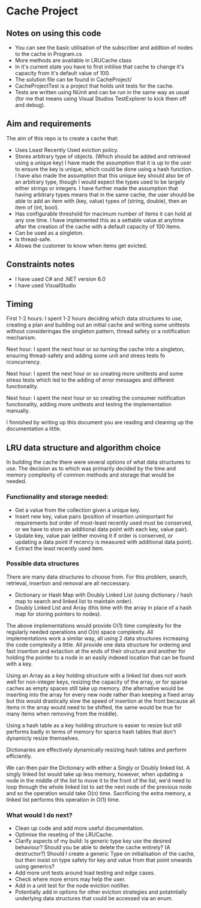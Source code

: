 # Cache Project

## Notes on using this code
- You can see the basic utilisation of the subscriber and addtion of nodes to the cache in Program.cs
- More methods are available in LRUCache class
- In it's current state you have to first initilise that cache to change it's capacity from it's default value of
    100.
- The solution file can be found in CacheProject/
- CacheProjectTest is a project that holds unit tests for the cache.
- Tests are written using NUnit and can be run in the same way as usual (for me that means using Visual Studios
    TestExplorer to kick them off and debug).

## Aim and requirements
The aim of this repo is to create a cache that:
- Uses Least Recently Used eviction policy.
- Stores arbitrary type of objects. (Which should be added and retrieved using a unique key)
    I have made the assumption that it is up to the user to ensure the key is unique, which could be done using a        hash function.
    I have also made the assumption that this unique key should also be of an arbitrary type, though I would
      expect the types used to be largely either strings or integers.
    I have further made the assumption that having arbitrary types means that in the same cache, the user should
      be able to add an item with (key, value) types of (string, double), then an item of (int, bool).
- Has configurable threshold for macimum number of items it can hold at any one time.
    I have implemented this as a settable value at anytime after the creation of the cache with a default
      capacity of 100 items.
- Can be used as a singleton.
- Is thread-safe.
- Allows the customer to know when items get evicted.

## Constraints notes
- I have used C# and .NET version 6.0
- I have used VisualStudio

## Timing
First 1-2 hours: I spent 1-2 hours deciding which data structures to use, creating a plan and building out an initial cache and writing some unittests without consideringas the singleton pattern, thread safety or a notification mechanism.

Next hour: I spent the next hour or so turning the cache into a singleton, ensuring thread-safety and adding some unit and stress tests fo rconcurrency.

Next hour: I spent the next hour or so creating more unittests and some stress tests which led to the adding of error messages and different functionality.

Next hour: I spent the next hour or so creating the consumer notification functionality, adding more unittests and testing the implementation manually.

I finnished by writing up this document you are reading and cleaning up the documentation a little.

## LRU data structure and algorithm choice
In building the cache there were several options of what data structures to use.
The decision as to which was primarily decided by the time and memory complexity of common methods and storage that would be needed.

### Functionality and storage needed:
- Get a value from the collection given a unique key.
- Insert new key, value pairs (position of insertion unimportant for requirements but order of most-least recently used must be conserved, or we have to store an additional data point with each key, value pair).
- Update key, value pair (either moving it if order is conserved, or updating a data point if recency is measured with additional data point).
- Extract the least recently used item.

### Possible data structures
There are many data structures to choose from. For this problem, search, retrieval, insertion and removal are all neccessary.

- Dictionary or Hash Map with Doubly Linked List (using dictionary / hash map to search and linked list to maintain order).
- Doubly Linked List and Array (this time with the array in place of a hash map for storing pointers to nodes).

The above implementations would provide O(1) time complexity for the regularly needed operations and O(n) space complexity.
All implementations work a similar way, all using 2 data structures increasing the code complexity a little.
All provide one data structure for ordering and fast insertion and extaction at the ends of their structure and another for holding the pointer to a node in an easily indexed location that can be found with a key.

Using an Array as a key holding structure with a linked list does not work well for non-integer keys, resizing the capacity of the array, or for sparse caches as empty spaces still take up memory. (the alternative would be inserting into the array for every new node rather than keeping a fixed array but this would drastically slow the speed of insertion at the front because all items in the array would need to be shifted, the same would be true for many items when removing from the middle).

Using a hash table as a key holding structure is easier to resize but still performs badly in terms of memory for sparce hash tables that don't dynamicly resize themselves.

Dictionaries are effectively dynamically resizing hash tables and perform efficiently.

We can then pair the Dictionary with either a Singly or Doubly linked list. A singly linked list would take up less memory, however, when updating a node in the middle of the list to move it to the front of the list, we'd need to loop through the whole linked list to set the next node of the previous node and so the operation would take O(n) time. Sacrificing the extra memory, a linked list performs this operation in O(1) time.

### What would I do next?
- Clean up code and add more useful documentation.
- Optimise the reseting of the LRUCache.
- Clarify aspects of my build:
    Is generic type key use the desired behaviour?
    Should you be able to delete the cache entirely? (A destructor?)
    Should I create a generic Type on initialisation of the cache, but then insist on type safety for key and
    value from that point onwards using generics?
- Add more unit tests around load testing and edge cases.
- Check where more errors may help the user.
- Add in a unit test for the node eviction notifier.
- Potentially add in options for other eviction strategies and potatntially underlying data structures that could be accessed
    via an enum.
